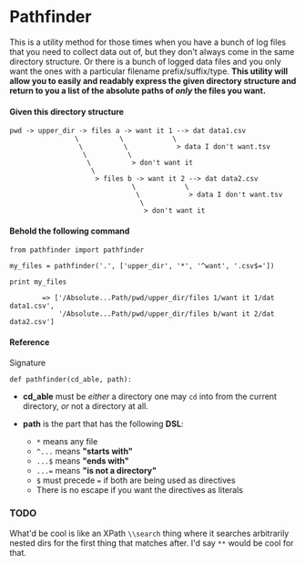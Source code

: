 Pathfinder
==========

This is a utility method for those times when you have a bunch of log files
that you need to collect data out of, but they don't always come in the same
directory structure. Or there is a bunch of logged data files and you only want
the ones with a particular filename prefix/suffix/type. **This utility will
allow you to easily and readably express the given directory structure and return to you a
list of the absolute paths of *only* the files you want.**

#### Given this directory structure

    pwd -> upper_dir -> files a -> want it 1 --> dat data1.csv
                    \          \            \
                     \          \            > data I don't want.tsv
                      \          \
                       \          > don't want it
                        \
                         > files b -> want it 2 --> dat data2.csv
                                  \            \
                                   \            > data I don't want.tsv
                                    \
                                     > don't want it

#### Behold the following command

    from pathfinder import pathfinder

    my_files = pathfinder('.', ['upper_dir', '*', '^want', '.csv$='])

    print my_files

            => ['/Absolute...Path/pwd/upper_dir/files 1/want it 1/dat data1.csv',
                '/Absolute...Path/pwd/upper_dir/files b/want it 2/dat data2.csv']

#### Reference

Signature

    def pathfinder(cd_able, path):


* **cd_able** must be *either* a directory one may `cd` into from
  the current directory, *or* not a directory at all.


* **path** is the part that has the following **DSL**:
    * `*`    means any file
    * `^...` means **"starts with"**
    * `...$` means **"ends with"**
    * `...=` means **"is not a directory"**
    * `$` must precede `=` if both are being used as directives
    * There is no escape if you want the directives as literals

### TODO
What'd be cool is like an XPath `\\search` thing where it searches
arbitrarily nested dirs for the first thing that matches after.
I'd say `**` would be cool for that.